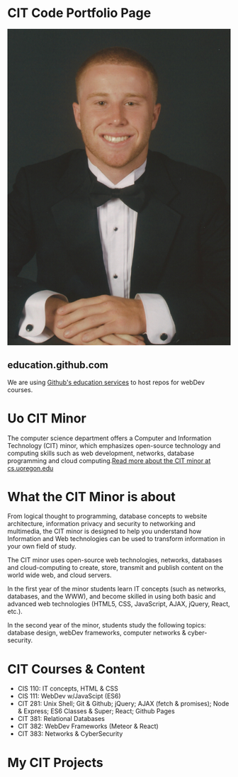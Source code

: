 # CIT Code Portfolio Page
![Matthew Beck](/images/IMG_3424.jpg)
## education.github.com
We are using [Github's education services](https://education.github.com/) to host repos for webDev courses.

# Uo CIT Minor
The computer science department offers a Computer and Information Technology (CIT) minor, which emphasizes open-source technology and computing skills such as web development, networks, database programming and cloud computing.[Read more about the CIT minor at cs.uoregon.edu](https://cs.uoregon.edu/undergraduate/cit-minor)

# What the CIT Minor is about
From logical thought to programming, database concepts to website architecture, information privacy and security to networking and multimedia, the CIT minor is designed to help you understand how Information and Web technologies can be used to transform information in your own field of study.

The CIT minor uses open-source web technologies, networks, databases and cloud-computing to create, store, transmit and publish content on the world wide web, and cloud servers.

In the first year of the minor students learn IT concepts (such as networks, databases, and the WWW), and become skilled in using both basic and advanced web technologies (HTML5, CSS, JavaScript, AJAX, jQuery, React, etc.).

In the second year of the minor, students study the following topics: database design, webDev frameworks, computer networks & cyber-security.

# CIT Courses & Content
* CIS 110: IT concepts, HTML & CSS
* CIS 111: WebDev w/JavaScipt (ES6)
* CIT 281: Unix Shell; Git & Github; jQuery; AJAX (fetch & promises); Node & Express; ES6 Classes & Super; React; Github Pages
* CIT 381: Relational Databases
* CIT 382: WebDev Frameworks (Meteor & React)
* CIT 383: Networks & CyberSecurity

# My CIT Projects
